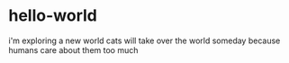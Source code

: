 # hello-world
i'm exploring a new world 
cats will take over the world someday because humans care about them too much
